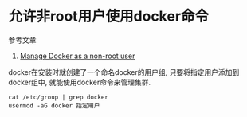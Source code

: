 # 允许非root用户使用docker命令

参考文章

1. [Manage Docker as a non-root user](https://docs.docker.com/install/linux/linux-postinstall/#manage-docker-as-a-non-root-user)

docker在安装时就创建了一个命名docker的用户组, 只要将指定用户添加到docker组中, 就能使用docker命令来管理集群.

```
cat /etc/group | grep docker
usermod -aG docker 指定用户
```
